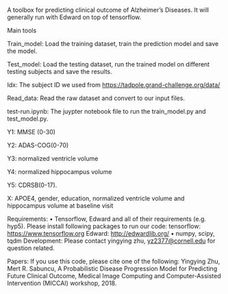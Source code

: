 
A toolbox for predicting clinical outcome of Alzheimer’s Diseases.
It will generally run with Edward on top of tensorflow. 

Main tools

Train_model: Load the training dataset, train the prediction model and save the model.

Test_model: Load the testing dataset, run the trained model on different testing subjects and save the results.

Idx: The subject ID we used from https://tadpole.grand-challenge.org/data/

Read_data: Read the raw dataset and convert to our input files.

test-run.ipynb: The juypter notebook file to run the train_model.py and test_model.py.

Y1: MMSE (0-30)

Y2: ADAS-COG(0-70)

Y3: normalized ventricle volume 

Y4: normalized hippocampus volume

Y5: CDRSB(0-17). 

X:  APOE4, gender, education, normalized ventricle volume and hippocampus volume at baseline visit

Requirements:
•	Tensorflow, Edward and all of their requirements (e.g. hyp5). Please install following packages to run our code: tensorflow: https://www.tensorflow.org Edward: http://edwardlib.org/
•	numpy, scipy, tqdm
Development:
Please contact yingying zhu, yz2377@cornell.edu for question related.

Papers:
If you use this code, please cite one of the following:
Yingying Zhu, Mert R. Sabuncu,
A Probabilistic Disease Progression Model for Predicting Future Clinical Outcome,
Medical Image Computing and Computer-Assisted Intervention (MICCAI) workshop, 2018.

